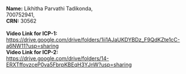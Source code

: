 **Name:** Likhitha Parvathi Tadikonda, <br> 
700752941, <br> 
**CRN:** 30562 <br><br>
**Video Link for ICP-1:** <br>
https://drive.google.com/drive/folders/1ii1AJaUKDYBDz_F9QdKZte1cC-a6NW11?usp=sharing   <br>
**Video Link for ICP-2:**            <br>
https://drive.google.com/drive/folders/14-ERXTffovzceP0va5FbrpKBEqH3YJnW?usp=sharing
